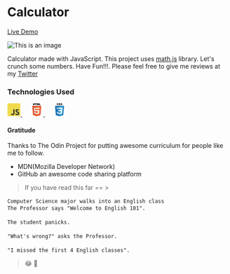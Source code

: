 # Calculator


[Live Demo](https://hmjatt.github.io/Calculator/)

![This is an image](https://raw.githubusercontent.com/hmjatt/Calculator/main/images/calculator-screenshot.jpg)

Calculator made with JavaScript. This project uses [math.js](https://mathjs.org/) library. Let's crunch some numbers. Have Fun!!!. Please feel free to give me reviews at my [Twitter](https://twitter.com/hmjatt/)

### Technologies Used 

<a href="https://developer.mozilla.org/en-US/docs/Web/JavaScript" target="_blank" rel="noreferrer"> <img src="https://raw.githubusercontent.com/devicons/devicon/master/icons/javascript/javascript-original.svg" alt="javascript" width="30" height="30"/> </a>  &emsp;   <a href="https://www.w3.org/html/" target="_blank" rel="noreferrer"> <img src="https://raw.githubusercontent.com/devicons/devicon/master/icons/html5/html5-original-wordmark.svg" alt="html5" width="30" height="30"/> </a>  &emsp;   <a href="https://www.w3schools.com/css/" target="_blank" rel="noreferrer"> <img src="https://raw.githubusercontent.com/devicons/devicon/master/icons/css3/css3-original-wordmark.svg" alt="css3" width="30" height="30"/> </a>

#### Gratitude

Thanks to The Odin Project for putting awesome curriculum for people like me to follow.

* MDN(Mozilla Developer Network)
* GitHub an awesome code sharing platform

> If you have read this far == > 

    Computer Science major walks into an English class
    The Professor says "Welcome to English 101".

    The student panicks.

    "What's wrong?" asks the Professor.

    "I missed the first 4 English classes".
>  	
> :joy: :ghost:
